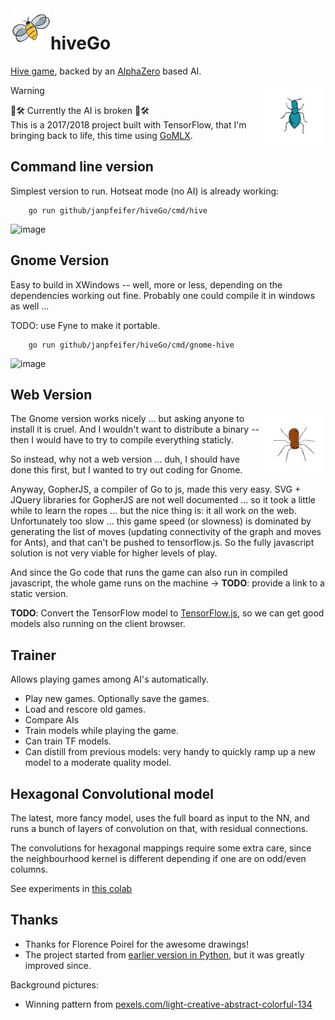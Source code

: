 <img align="left" src="images/Queen.png" alt="Queen Bee" width="64px"/>

# hiveGo <br/>



[Hive game](https://en.wikipedia.org/wiki/Hive_(game)), backed by an [AlphaZero](https://en.wikipedia.org/wiki/AlphaZero) 
based AI.

<img align="right" src="images/Ant.png" alt="Ant" width="100px"/>

> [!WARNING]
> 🚧🛠 Currently the AI is broken 🚧🛠 <br/>
> This is a 2017/2018 project built with TensorFlow, that I'm bringing back to life, this time using [GoMLX](github.com/gomlx/gomlx).

## Command line version

Simplest version to run. Hotseat mode (no AI) is already working:


```
    go run github/janpfeifer/hiveGo/cmd/hive
```

![image](https://github.com/user-attachments/assets/f67d8ad5-f047-4154-843e-4319aa55b794)

## Gnome Version

Easy to build in XWindows -- well, more or less, depending on the dependencies working out fine. Probably one could compile it in windows as well ... 

TODO: use Fyne to make it portable.

```
    go run github/janpfeifer/hiveGo/cmd/gnome-hive
```

![image](https://github.com/user-attachments/assets/87fe827c-14b8-4367-91d9-98a9be067f89)


## Web Version
<img align="right" src="images/Spider.png" alt="Spider" width="100px"/>

The Gnome version works nicely ... but asking anyone to install it is cruel. And I wouldn't want to distribute a binary -- then I would have to try to compile everything staticly.

So instead, why not a web version ... duh, I should have done this first, but I wanted to try out coding for Gnome.

Anyway, GopherJS, a compiler of Go to js, made this very easy. SVG + JQuery libraries for GopherJS are not well documented ... so it took a little while to learn the ropes ... but the nice thing is: it all work on the web. Unfortunately too slow ... this game speed (or slowness) is dominated by generating the list of moves (updating connectivity of the graph and moves for Ants), and that can't be pushed to tensorflow.js. So the fully javascript solution is not very viable for higher levels of play.

And since the Go code that runs the game can also run in compiled javascript, the whole game runs on the machine -> **TODO**: provide a link to a static version.


**TODO**: Convert the TensorFlow model to [TensorFlow.js](https://github.com/tensorflow/tfjs), so we can get good models also running on the client browser.

## Trainer

Allows playing games among AI's automatically. 

* Play new games. Optionally save the games.
* Load and rescore old games.
* Compare AIs
* Train models while playing the game.
* Can train TF models.
* Can distill from previous models: very handy to quickly ramp up a new model to a moderate quality model.

## Hexagonal Convolutional model

The latest, more fancy model, uses the full board as input to the NN, and
runs a bunch of layers of convolution on that, with residual connections.

The convolutions for hexagonal mappings require some extra care, since the
neighbourhood kernel is different depending if one are on odd/even columns.

See experiments in [this colab](https://colab.research.google.com/drive/1r4P5Uc3S5Lw3sznEVMrbF3H9HkskZH6S)

## Thanks

* Thanks for Florence Poirel for the awesome drawings!
* The project started from [earlier version in Python](https://github.com/makatony/hiveAI), but it was greatly improved since.

Background pictures:
* Winning pattern from [pexels.com/light-creative-abstract-colorful-134](https://www.pexels.com/photo/light-creative-abstract-colorful-134/)

